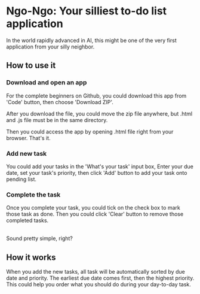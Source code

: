 # Ngo-Ngo: Your silliest to-do list application
In the world rapidly advanced in AI, this might be one of the very first application from your silly neighbor.

## How to use it
### Download and open an app
For the complete beginners on Github, you could download this app from 'Code' button, then choose 'Download ZIP'.

After you download the file, you could move the zip file anywhere, but .html and .js file must be in the same directory.

Then you could access the app by opening .html file right from your browser. That's it.

### Add new task
You could add your tasks in the 'What's your task' input box, Enter your due date, set your task's priority, then click 'Add' button to add your task onto pending list.

### Complete the task
Once you complete your task, you could tick on the check box to mark those task as done. Then you could click 'Clear' button to remove those completed tasks.

\
Sound pretty simple, right?

## How it works
When you add the new tasks, all task will be automatically sorted by due date and priority. The earliest due date comes first, then the highest priority. This could help you order what you should do during your day-to-day task.